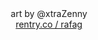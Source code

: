<div align="center">
  art by @xtraZenny
</div>
<div align="center">
  <img alt="" src= https://files.catbox.moe/h0ecyz.png>
</div>
<div align="center"> 
<a href="https://rentry.co/rafag">rentry.co / rafag</a>
</div> 

